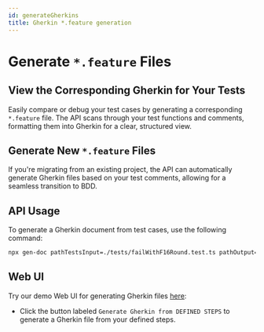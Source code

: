 ```yaml
---
id: generateGherkins
title: Gherkin *.feature generation
---
```


# Generate `*.feature` Files

## View the Corresponding Gherkin for Your Tests
Easily compare or debug your test cases by generating a corresponding `*.feature` file. The API scans through your test functions and comments, formatting them into Gherkin for a clear, structured view.

## Generate New `*.feature` Files
If you're migrating from an existing project, the API can automatically generate Gherkin files based on your test comments, allowing for a seamless transition to BDD.

## API Usage
To generate a Gherkin document from test cases, use the following command:
```bash
npx gen-doc pathTestsInput=./tests/failWithF16Round.test.ts pathOutput=./docs/features/generatedFeature.feature
```

## Web UI
Try our demo Web UI for generating Gherkin files [here](/fullImplement):
- Click the button labeled `Generate Gherkin from DEFINED STEPS` to generate a Gherkin file from your defined steps.
